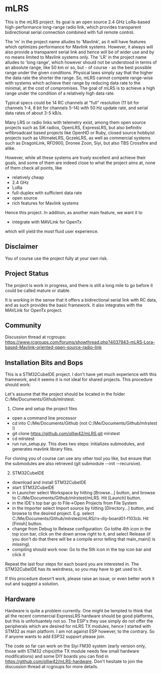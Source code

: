# mLRS #

This is the mLRS project. Its goal is an open source 2.4 GHz LoRa-based high-performance long-range radio link, which provides transparent bidirectional serial connection combined with full remote control.

The 'm' in the project name alludes to 'Mavlink', as it will have features which optimizes performance for Mavlink systems. However, it always will also provide a transparent serial link and hence will be of wider use and by no means limited to Mavlink systems only. The 'LR' in the project name alludes to 'long range', which however should not be understood in terms of an absolute range, like 50 km or so, but - of course - as the best possible range under the given conditions. Physical laws simply say that the higher the data rate the shorter the range. So, mLRS cannot compete range-wise with systems which achieve their range by reducing data rate to the minimal, at the cost of compromises. The goal of mLRS is to achieve a high range under the condition of a relatively high data rate. 

Typical specs could be 14 RC channels at "full" resolution (11 bit for channels 1-4, 8 bit for channels 5-14) with 50 Hz update rate, and serial data rates of about 3-5 kB/s.

Many LRS or radio links with telemetry exist, among them open source projects such as SiK radios, OpenLRS, ExpressLRS, but also befinitiv wifibroadcast based projects like OpenHD or Ruby, closed source hobbyist projects such as UltimateLRS, QczekLRS, as well as commercial systems such as DragonLink, RFD900, Dronee Zoon, Siyi, but also TBS Crossfire and alike.

However, while all these systems are truely excellent and achieve their goals, and some of them are indeed close to what the project aims at, none of them check all points, like 
- relatively cheap
- 2.4 GHz
- LoRa
- full-duplex with sufficient data rate
- open source
- rich features for Mavlink systems

Hence this project. In addition, as another main feature, we want it to 

- integrate with MAVLink for OpenTx

which will yield the most fluid user experience.

## Disclaimer ##

You of course use the project fully at your own risk.

## Project Status ##

The project is work in progress, and there is still a long mile to go before it could be called mature or stable.

It is working in the sense that it offers a bidirectional serial link with RC data, and as such provides the basic framework. It also integrates with the MAVLink for OpenTx project.

## Community ##

Discussion thread at rcgroups: https://www.rcgroups.com/forums/showthread.php?4037943-mLRS-Lora-based-Mavlink-oriented-open-source-radio-link

## Installation Bits and Bops ##

This is a STM32CubeIDE project. I don't have yet much experience with this framework, and it seems it is not ideal for shared projects. This procedure should work:

Let's assume that the project should be located in the folder C:/Me/Documents/Github/mlrstest.
 
1. Clone and setup the project files
- open a command line processor
- cd into C:/Me/Documents/Github (not C:/Me/Documents/Github/mlrstest !)
- git clone https://github.com/olliw42/mLRS.git mlrstest
- cd mlrstest
- run run_setup.py. This does two steps: initializes submodules, and generates mavlink library files.

For cloning you of course can use any other tool you like, but ensure that the submodules are also retrieved (git submodule --init --recursive).

2. STM32CubeIDE
- download and install STM32CubeIDE
- start STM32CubeIDE
- in Launcher select Workspace by hitting [Browse...] button, and browse to C:/Me/Documents/Github/mlrstest/mLRS. Hit [Launch] button.
- in the IDE's top bar go to File->Open Projects from File System
- in the Importer select Import source by hitting [Directory...] button, and browse to the desired project. E.g. select C:/Me/Documents/Github/mlrstest/mLRS/rx-diy-board01-f103cb. Hit [Finish] button.
- change from Debug to Release configuration: Go tothe 4th icon in the top icon bar, click on the down arrow right to it, and select Release (if you don't do that there will be a compile error telling that main_main() is missing).
- compiling should work now: Go to the 5th icon in the top icon bar and click it

Repeat the last four steps for each board you are interested in. The STM32CubeIDE has its weirdness, so you may have to get used to it. 

If this procedure doesn't work, please raise an issue, or even better work it out and suggest a solution.

## Hardware ##

Hardware is quite a problem currently. One might be tempted to think that all the recent commercial ExpressLRS hardware should be good platforms, but this is unfortuantely not so. The ESP's they use simply do not offer the peripherals which are desired for mLRS TX modules, hence I started with STM32 as main platform. I am not against ESP however, to the contrary. So if anyone wants to add ESP32 support please join.

The code so far can work on the Siyi FM30 system (early version only, those with STM32 chips)(the TX module needs few small hardware modifications) and some DIY boards you can find in https://github.com/olliw42/mLRS-hardware. Don't hesitate to join the discussion thread at rcgroups for more details.
